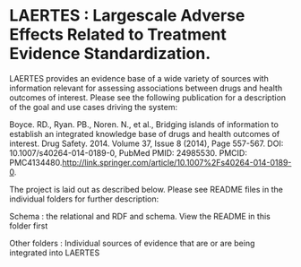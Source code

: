 LAERTES :  Largescale Adverse Effects Related to Treatment Evidence Standardization. 
===================================================================================

LAERTES provides an evidence base of a wide variety of sources with
information relevant for assessing associations between drugs and
health outcomes of interest. Please see the following publication for
a description of the goal and use cases driving the system:

Boyce. RD., Ryan. PB., Noren. N., et al., Bridging islands of information to establish an integrated knowledge base of drugs and health outcomes of interest. Drug Safety. 2014. Volume 37, Issue 8 (2014), Page 557-567. DOI: 10.1007/s40264-014-0189-0, PubMed PMID: 24985530. PMCID: PMC4134480.http://link.springer.com/article/10.1007%2Fs40264-014-0189-0. 

The project is laid out as described below. Please see README files in
the individual folders for further description:

Schema : the relational and RDF and schema. View the README in this folder first

Other folders : Individual sources of evidence that are or are being
integrated into LAERTES

 



